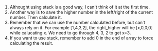 1. Althought using stack is a good way, I can't think of it at the first time.
2. Another way is to save the higher number in the left/right of the current number. Then calculate it.
3. Remember that we can use the number calculated before, but can't always rely on it. For example [1,4,3,2], the right_higher will be [x,0,0,0] while calucating x. We need to go through 4, 3, 2 to get x=3.
4. If you want to use stack, remember to add 0 in the end of array to force calculating the result.